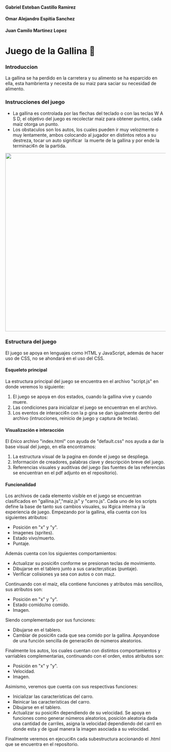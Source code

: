#### Gabriel Esteban Castillo Ramirez
#### Omar Alejandro Espitia Sanchez
#### Juan Camilo Martinez Lopez
# Juego de la Gallina :chicken:
### Introduccion
La gallina se ha perdido en la carretera y su alimento se ha esparcido en ella, esta hambrienta
y necesita de su maiz para saciar su necesidad de alimento.


### Instrucciones del juego
* La gallina es controlada por las flechas del teclado o con las teclas W A S D, el objetivo del juego
es recolectar maiz para obtener puntos, cada maiz otorga un punto.
* Los obstaculos son los autos, los cuales pueden ir muy velozmente o muy lentamente, ambos colocando 
al jugador en distintos retos a su destreza, tocar un auto significar  la muerte de la gallina y por 
ende la terminaci¢n de la partida.


<img src="https://user-images.githubusercontent.com/43209755/60149719-4b444080-979b-11e9-981c-fa76689d7db6.png" width="560">

### Estructura del juego
El juego se apoya en lenguajes como HTML y JavaScript, además de hacer uso de CSS, no se ahondará en el uso del CSS.

#### Esqueleto principal
La estructura principal del juego se encuentra en el archivo "script.js" en donde veremos lo siguiente:
1. El juego se apoya en dos estados, cuando la gallina vive y cuando muere.
2. Las condiciones para inicializar el juego se encuentran en el archivo.
3. Los eventos de interacci¢n con la p gina se dan igualmente dentro del archivo (intrucciones, reinicio de juego y captura de teclas).

#### Visualización e interacción 
El £nico archivo "index.html" con ayuda de "default.css" nos ayuda a dar la base visual del juego, en ella encontramos:
1. La estructura visual de la pagina en donde el juego se despliega.
2. Información de creadores, palabras clave y descripción breve del juego.
3. Referencias visuales y auditivas del juego (las fuentes de las referencias se encuentran en el pdf adjunto en el repositorio).

#### Funcionalidad
Los archivos de cada elemento visible en el juego se encuentran clasificados en "gallina.js","maiz.js" y "carro.js".
Cada uno de los scripts define la base de tanto sus cambios visuales, su l¢gica interna y la experiencia de juego.
Empezando por la gallina, ella cuenta con los siguientes atributos:
* Posición en "x" y "y".
* Imagenes (sprites).
* Estado vivo/muerto.
* Puntaje.


Además cuenta con los siguientes comportamientos:
* Actualizar su posici¢n conforme se presionan teclas de movimiento.
* Dibujarse en el tablero junto a sus caracter¡sticas (puntaje).
* Verificar colisiones ya sea con autos o con ma¡z.

Continuando con el maíz, ella contiene funciones y atributos más sencillos, sus atributos son:
* Posición en "x" y "y".
* Estado comido/no comido.
* Imagen.


Siendo complementado por sus funciones:
* Dibujarse en el tablero.
* Cambiar de posici¢n cada que sea comido por la gallina.
Apoyandose de una función sencilla de generaci¢n de números aleatorios. 


Finalmente los autos, los cuales cuentan con distintos comportamientos y varriables complementarias, continuando con el orden, estos atributos son:
* Posición en "x" y "y".
* Velocidad.
* Imagen.

Asimismo, veremos que cuenta con sus respectivas funciones:
* Inicializar las características del carro.
* Reinicar las características del carro.
* Dibujarse en el tablero.
* Actualizar su posici¢n dependiendo de su velocidad.
Se apoya en funciones como generar números aleatorios, posición aleatoria dada una cantidad de carriles,
asigna la velocidad dependiendo del carril en donde esta y de igual manera la imagen asociada a su velocidad. 
 
Finalmente veremos en ejecuci¢n cada subestructura accionando el .html que se encuentra en el repositorio.


